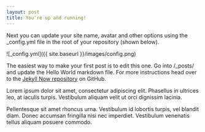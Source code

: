 ```yaml
---
layout: post
title: You're up and running!
---
```


Next you can update your site name, avatar and other options using the _config.yml file in the root of your repository (shown below).

![_config.yml]({{ site.baseurl }}/images/config.png)

The easiest way to make your first post is to edit this one. Go into /_posts/ and update the Hello World markdown file. For more instructions head over to the [Jekyll Now repository](https://github.com/barryclark/jekyll-now) on GitHub.

Lorem ipsum dolor sit amet, consectetur adipiscing elit. Phasellus in ultrices leo, at iaculis turpis. Vestibulum aliquam velit ut orci dignissim lacinia.

Pellentesque sit amet rhoncus urna. Vestibulum id lobortis turpis, vel blandit diam. Donec accumsan fringilla nisi nec imperdiet. Vestibulum venenatis tellus aliquam posuere commodo.
